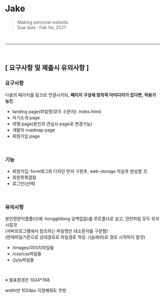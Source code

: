 # Jake
> Making personal website. <br/>
> Due date : Feb 1st, 2021

&nbsp;

---

&nbsp;

## [ 요구사항 및 제출시 유의사항 ]

### 요구사항
다음의 페이지를 링크로 연결시키되, **페이지 구성에 창의적 아이디어가 있다면, 적용가능**함.
* landing page(파일명(모두 소문자): index.html)
* 자기소개 page
* 여행 page(본인의 관심사 page로 변경가능)
* 개발자 roadmap page
* 회원가입 page

&nbsp;

### 기능
* 회원가입: form태그와 디자인 먼저 구현후, web-storage 학습후 완성할 것.
* 회원목록열람
* 로그인(선택)

&nbsp;

### 유의사항
본인영문이름폴더(예: honggildong 공백없음)를 루트폴더로 삼고, 관련파일 모두 위치시킬것
<br/>
(서버프로그램에서 참조하는 파일명은 대소문자를 구분함)<br/>
(현재파일기준으로 상대경로로 파일경로 작성. /(슬래쉬)로 경로 시작하지 말것)
* /images/이미지파일들
* /css/css파일들
* /js/js파일들

&nbsp;

※ 발표환경은 1024*768

width만 1024px 지정해줘도 무방
